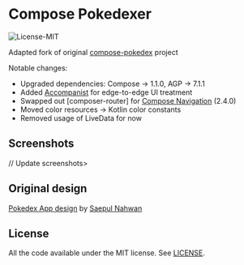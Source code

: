 # Compose Pokedexer
![License-MIT](https://img.shields.io/badge/License-MIT-red.svg)

Adapted fork of original [compose-pokedex](https://github.com/zsoltk/compose-pokedex) project

Notable changes:
- Upgraded dependencies: Compose -> 1.1.0, AGP -> 7.1.1
- Added [Accompanist](https://github.com/google/accompanist) for edge-to-edge UI treatment
- Swapped out [composer-router] for [Compose Navigation](https://developer.android.com/jetpack/compose/navigation) (2.4.0)
- Moved color resources -> Kotlin color constants
- Removed usage of LiveData for now

## Screenshots

// Update screenshots>

## Original design

[Pokedex App design](https://dribbble.com/shots/6545819-Pokedex-App) by [Saepul Nahwan](https://dribbble.com/saepulnahwan23)

## License

All the code available under the MIT license. See [LICENSE](LICENSE).

